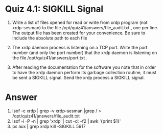 # Quiz 4.1: SIGKILL Signal
1. Write a list of files opened for read or write from xrdp program (not xrdp-sesman) to the file /opt/quiz41/answers/file_audit.txt , one per line. The output file has been created for your convenience. Be sure to include the absolute path to each file

2. The xrdp daemon process is listening on a TCP port. Write the port number (and only the port number) that the xrdp daemon is listening on the file /opt/quiz41/answers/port.txt .

3. After reading the documentation for the software you note that in order to have the xrdp daemon perform its garbage collection routine, it must be sent a SIGKILL signal. Send the xrdp process a SIGKILL signal.

# Answer
1. lsof -c xrdp | grep -v xrdp-sesman |grep / > /opt/quiz41/answers/file_audit.txt
2. lsof -i -P -n | grep 'xrdp' | cut -d: -f2 | awk '{print $1}'
3. ps aux | grep xrdp
   kill -SIGKILL 5917

